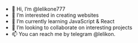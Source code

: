- 👋 Hi, I’m @lelikone777
- 👀 I’m interested in creating websites
- 🌱 I’m currently learning JavaScript & React
- 💞️ I’m looking to collaborate on interesting projects
- 📫 You can reach me by telegram @lelikon.

<!---
lelikone777/lelikone777 is a ✨ special ✨ repository because its `README.md` (this file) appears on your GitHub profile.
You can click the Preview link to take a look at your changes.
--->
